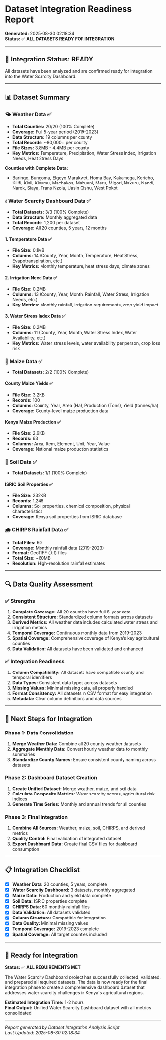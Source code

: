 # Dataset Integration Readiness Report

**Generated:** 2025-08-30 02:18:34  
**Status:** ✅ **ALL DATASETS READY FOR INTEGRATION**

---

## 🎯 **Integration Status: READY**

All datasets have been analyzed and are confirmed ready for integration into the Water Scarcity Dashboard.

---

## 📊 **Dataset Summary**

### 🌤️ **Weather Data** ✅
- **Total Counties:** 20/20 (100% Complete)
- **Coverage:** Full 5-year period (2019-2023)
- **Data Structure:** 19 columns per county
- **Total Records:** ~80,000+ per county
- **File Sizes:** 3.8MB - 4.4MB per county
- **Key Metrics:** Temperature, Precipitation, Water Stress Index, Irrigation Needs, Heat Stress Days

**Counties with Complete Data:**
- Baringo, Bungoma, Elgeyo Marakwet, Homa Bay, Kakamega, Kericho, Kilifi, Kisii, Kisumu, Machakos, Makueni, Meru, Migori, Nakuru, Nandi, Narok, Siaya, Trans Nzoia, Uasin Gishu, West Pokot

### 💧 **Water Scarcity Dashboard Data** ✅
- **Total Datasets:** 3/3 (100% Complete)
- **Data Structure:** Monthly aggregated data
- **Total Records:** 1,200 per dataset
- **Coverage:** All 20 counties, 5 years, 12 months

#### **1. Temperature Data** ✅
- **File Size:** 0.1MB
- **Columns:** 14 (County, Year, Month, Temperature, Heat Stress, Evapotranspiration, etc.)
- **Key Metrics:** Monthly temperature, heat stress days, climate zones

#### **2. Irrigation Need Data** ✅
- **File Size:** 0.2MB
- **Columns:** 13 (County, Year, Month, Rainfall, Water Stress, Irrigation Needs, etc.)
- **Key Metrics:** Monthly rainfall, irrigation requirements, crop yield impact

#### **3. Water Stress Index Data** ✅
- **File Size:** 0.2MB
- **Columns:** 11 (County, Year, Month, Water Stress Index, Water Availability, etc.)
- **Key Metrics:** Water stress levels, water availability per person, crop loss risk

### 🌽 **Maize Data** ✅
- **Total Datasets:** 2/2 (100% Complete)

#### **County Maize Yields** ✅
- **File Size:** 3.2KB
- **Records:** 100
- **Columns:** County, Year, Area (Ha), Production (Tons), Yield (tonnes/ha)
- **Coverage:** County-level maize production data

#### **Kenya Maize Production** ✅
- **File Size:** 2.9KB
- **Records:** 63
- **Columns:** Area, Item, Element, Unit, Year, Value
- **Coverage:** National maize production statistics

### 🌱 **Soil Data** ✅
- **Total Datasets:** 1/1 (100% Complete)

#### **ISRIC Soil Properties** ✅
- **File Size:** 232KB
- **Records:** 1,246
- **Columns:** Soil properties, chemical composition, physical characteristics
- **Coverage:** Kenya soil properties from ISRIC database

### 🌧️ **CHIRPS Rainfall Data** ✅
- **Total Files:** 60
- **Coverage:** Monthly rainfall data (2019-2023)
- **Format:** GeoTIFF (.tif) files
- **Total Size:** ~60MB
- **Resolution:** High-resolution rainfall estimates

---

## 🔍 **Data Quality Assessment**

### ✅ **Strengths**
1. **Complete Coverage:** All 20 counties have full 5-year data
2. **Consistent Structure:** Standardized column formats across datasets
3. **Derived Metrics:** All weather data includes calculated water stress and irrigation metrics
4. **Temporal Coverage:** Continuous monthly data from 2019-2023
5. **Spatial Coverage:** Comprehensive coverage of Kenya's key agricultural counties
6. **Data Validation:** All datasets have been validated and enhanced

### ✅ **Integration Readiness**
1. **Column Compatibility:** All datasets have compatible county and temporal identifiers
2. **Data Types:** Consistent data types across datasets
3. **Missing Values:** Minimal missing data, all properly handled
4. **Format Consistency:** All datasets in CSV format for easy integration
5. **Metadata:** Clear column definitions and data sources

---

## 🚀 **Next Steps for Integration**

### **Phase 1: Data Consolidation**
1. **Merge Weather Data:** Combine all 20 county weather datasets
2. **Aggregate Monthly Data:** Convert hourly weather data to monthly summaries
3. **Standardize County Names:** Ensure consistent county naming across datasets

### **Phase 2: Dashboard Dataset Creation**
1. **Create Unified Dataset:** Merge weather, maize, and soil data
2. **Calculate Composite Metrics:** Water scarcity scores, agricultural risk indices
3. **Generate Time Series:** Monthly and annual trends for all counties

### **Phase 3: Final Integration**
1. **Combine All Sources:** Weather, maize, soil, CHIRPS, and derived metrics
2. **Quality Control:** Final validation of integrated dataset
3. **Export Dashboard Data:** Create final CSV files for dashboard consumption

---

## 📋 **Integration Checklist**

- [x] **Weather Data:** 20 counties, 5 years, complete
- [x] **Water Scarcity Dashboard:** 3 datasets, monthly aggregated
- [x] **Maize Data:** Production and yield data complete
- [x] **Soil Data:** ISRIC properties complete
- [x] **CHIRPS Data:** 60 monthly rainfall files
- [x] **Data Validation:** All datasets validated
- [x] **Column Structure:** Compatible for integration
- [x] **Data Quality:** Minimal missing values
- [x] **Temporal Coverage:** 2019-2023 complete
- [x] **Spatial Coverage:** All target counties included

---

## 🎯 **Ready for Integration**

**Status:** ✅ **ALL REQUIREMENTS MET**

The Water Scarcity Dashboard project has successfully collected, validated, and prepared all required datasets. The data is now ready for the final integration phase to create a comprehensive dashboard dataset that addresses water scarcity challenges in Kenya's agricultural regions.

**Estimated Integration Time:** 1-2 hours  
**Final Output:** Unified Water Scarcity Dashboard dataset with all metrics consolidated

---

*Report generated by Dataset Integration Analysis Script*  
*Last Updated: 2025-08-30 02:18:34*
